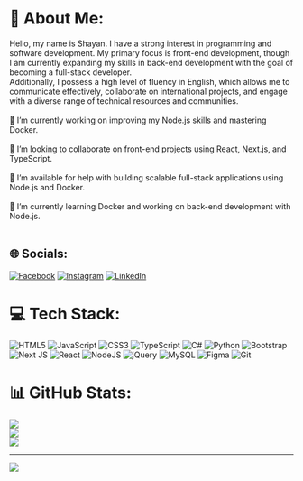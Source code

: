 # 💫 About Me:
Hello, my name is Shayan. I have a strong interest in programming and software development. My primary focus is front-end development, though I am currently expanding my skills in back-end development with the goal of becoming a full-stack developer.<br>Additionally, I possess a high level of fluency in English, which allows me to communicate effectively, collaborate on international projects, and engage with a diverse range of technical resources and communities.<br><br>🔭 I’m currently working on improving my Node.js skills and mastering Docker.<br><br>👯 I’m looking to collaborate on front-end projects using React, Next.js, and TypeScript.<br><br>🤝 I’m available for help with building scalable full-stack applications using Node.js and Docker.<br><br>🌱 I’m currently learning Docker and working on back-end development with Node.js.<br><br>


## 🌐 Socials:
[![Facebook](https://img.shields.io/badge/Facebook-%231877F2.svg?logo=Facebook&logoColor=white)](https://facebook.com/Shayan_Mozafari) [![Instagram](https://img.shields.io/badge/Instagram-%23E4405F.svg?logo=Instagram&logoColor=white)](https://instagram.com/shayan_un) [![LinkedIn](https://img.shields.io/badge/LinkedIn-%230077B5.svg?logo=linkedin&logoColor=white)](https://linkedin.com/in/shayan-mozafari-a49825227) 

# 💻 Tech Stack:
![HTML5](https://img.shields.io/badge/html5-%23E34F26.svg?style=for-the-badge&logo=html5&logoColor=white) ![JavaScript](https://img.shields.io/badge/javascript-%23323330.svg?style=for-the-badge&logo=javascript&logoColor=%23F7DF1E) ![CSS3](https://img.shields.io/badge/css3-%231572B6.svg?style=for-the-badge&logo=css3&logoColor=white) ![TypeScript](https://img.shields.io/badge/typescript-%23007ACC.svg?style=for-the-badge&logo=typescript&logoColor=white) ![C#](https://img.shields.io/badge/c%23-%23239120.svg?style=for-the-badge&logo=csharp&logoColor=white) ![Python](https://img.shields.io/badge/python-3670A0?style=for-the-badge&logo=python&logoColor=ffdd54) ![Bootstrap](https://img.shields.io/badge/bootstrap-%238511FA.svg?style=for-the-badge&logo=bootstrap&logoColor=white) ![Next JS](https://img.shields.io/badge/Next-black?style=for-the-badge&logo=next.js&logoColor=white) ![React](https://img.shields.io/badge/react-%2320232a.svg?style=for-the-badge&logo=react&logoColor=%2361DAFB) ![NodeJS](https://img.shields.io/badge/node.js-6DA55F?style=for-the-badge&logo=node.js&logoColor=white) ![jQuery](https://img.shields.io/badge/jquery-%230769AD.svg?style=for-the-badge&logo=jquery&logoColor=white) ![MySQL](https://img.shields.io/badge/mysql-4479A1.svg?style=for-the-badge&logo=mysql&logoColor=white) ![Figma](https://img.shields.io/badge/figma-%23F24E1E.svg?style=for-the-badge&logo=figma&logoColor=white) ![Git](https://img.shields.io/badge/git-%23F05033.svg?style=for-the-badge&logo=git&logoColor=white)
# 📊 GitHub Stats:
![](https://github-readme-stats.vercel.app/api?username=Shayan-Mst&theme=dark&hide_border=false&include_all_commits=true&count_private=true)<br/>
![](https://github-readme-streak-stats.herokuapp.com/?user=Shayan-Mst&theme=dark&hide_border=false)<br/>
![](https://github-readme-stats.vercel.app/api/top-langs/?username=Shayan-Mst&theme=dark&hide_border=false&include_all_commits=true&count_private=true&layout=compact)

---
[![](https://visitcount.itsvg.in/api?id=Shayan-Mst&icon=0&color=12)](https://visitcount.itsvg.in)

<!-- Proudly created with GPRM ( https://gprm.itsvg.in ) -->
